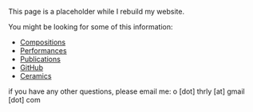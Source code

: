 This page is a placeholder while I rebuild my website.

You might be looking for some of this information:

- [Compositions](/compositions.md)
- [Performances](/performances.md)
- [Publications](/publications.md)
- [GitHub](https://github.com/thrly/)
- [Ceramics](https://oliverthurleyceramics.co.uk/)

if you have any other questions, please email me: o \[dot] thrly \[at] gmail \[dot] com
